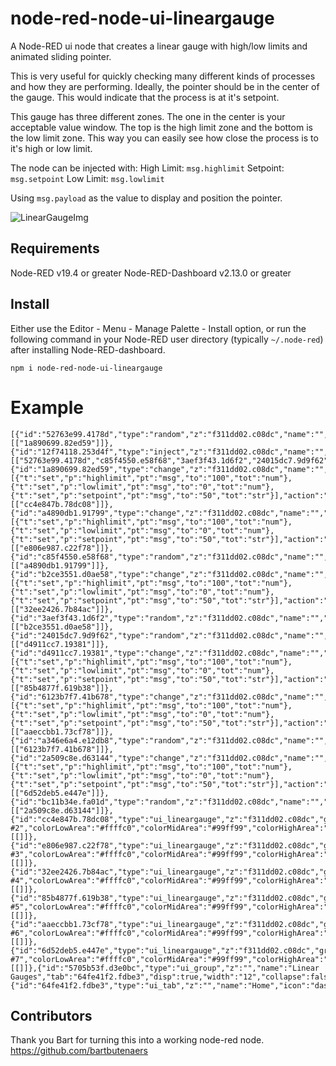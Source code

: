 node-red-node-ui-lineargauge
============================

A Node-RED ui node that creates a linear gauge with high/low limits and animated sliding pointer.

This is very useful for quickly checking many different kinds of processes and how they are performing.
Ideally, the pointer should be in the center of the gauge. This would indicate that the process is at it's setpoint.

This gauge has three different zones. The one in the center is your acceptable value window. The top is the high limit zone and the bottom is the low limit zone. This way you can easily see how close the process is to it's high or low limit.

The node can be injected with:
High Limit: `msg.highlimit`
Setpoint: `msg.setpoint`
Low Limit: `msg.lowlimit`

Using `msg.payload` as the value to display and position the pointer.

![LinearGaugeImg](https://raw.githubusercontent.com/node-red/node-red-ui-nodes/master/node-red-node-ui-lineargauge/imgs/linearGauges.PNG)

## Requirements
Node-RED v19.4 or greater
Node-RED-Dashboard v2.13.0 or greater

## Install
Either use the Editor - Menu - Manage Palette - Install option, or run the following command in your Node-RED user directory (typically `~/.node-red`) after installing Node-RED-dashboard.

    npm i node-red-node-ui-lineargauge


# Example

```
[{"id":"52763e99.4178d","type":"random","z":"f311dd02.c08dc","name":"","low":"20","high":"45","inte":"true","property":"payload","x":510,"y":270,"wires":[["1a890699.82ed59"]]},{"id":"12f74118.253d4f","type":"inject","z":"f311dd02.c08dc","name":"","topic":"","payload":"","payloadType":"date","repeat":"1","crontab":"","once":true,"onceDelay":0.1,"x":288,"y":391,"wires":[["52763e99.4178d","c85f4550.e58f68","3aef3f43.1d6f2","24015dc7.9d9f62","a346e6a4.e12db8","bc11b34e.fa01d"]]},{"id":"1a890699.82ed59","type":"change","z":"f311dd02.c08dc","name":"","rules":[{"t":"set","p":"highlimit","pt":"msg","to":"100","tot":"num"},{"t":"set","p":"lowlimit","pt":"msg","to":"0","tot":"num"},{"t":"set","p":"setpoint","pt":"msg","to":"50","tot":"str"}],"action":"","property":"","from":"","to":"","reg":false,"x":680,"y":270,"wires":[["cc4e847b.78dc08"]]},{"id":"a4890db1.91799","type":"change","z":"f311dd02.c08dc","name":"","rules":[{"t":"set","p":"highlimit","pt":"msg","to":"100","tot":"num"},{"t":"set","p":"lowlimit","pt":"msg","to":"0","tot":"num"},{"t":"set","p":"setpoint","pt":"msg","to":"50","tot":"str"}],"action":"","property":"","from":"","to":"","reg":false,"x":680,"y":310,"wires":[["e806e987.c22f78"]]},{"id":"c85f4550.e58f68","type":"random","z":"f311dd02.c08dc","name":"","low":"20","high":"45","inte":"true","property":"payload","x":510,"y":310,"wires":[["a4890db1.91799"]]},{"id":"b2ce3551.d0ae58","type":"change","z":"f311dd02.c08dc","name":"","rules":[{"t":"set","p":"highlimit","pt":"msg","to":"100","tot":"num"},{"t":"set","p":"lowlimit","pt":"msg","to":"0","tot":"num"},{"t":"set","p":"setpoint","pt":"msg","to":"50","tot":"str"}],"action":"","property":"","from":"","to":"","reg":false,"x":680,"y":350,"wires":[["32ee2426.7b84ac"]]},{"id":"3aef3f43.1d6f2","type":"random","z":"f311dd02.c08dc","name":"","low":"20","high":"45","inte":"true","property":"payload","x":510,"y":350,"wires":[["b2ce3551.d0ae58"]]},{"id":"24015dc7.9d9f62","type":"random","z":"f311dd02.c08dc","name":"","low":"20","high":"45","inte":"true","property":"payload","x":510,"y":390,"wires":[["d4911cc7.19381"]]},{"id":"d4911cc7.19381","type":"change","z":"f311dd02.c08dc","name":"","rules":[{"t":"set","p":"highlimit","pt":"msg","to":"100","tot":"num"},{"t":"set","p":"lowlimit","pt":"msg","to":"0","tot":"num"},{"t":"set","p":"setpoint","pt":"msg","to":"50","tot":"str"}],"action":"","property":"","from":"","to":"","reg":false,"x":680,"y":390,"wires":[["85b4877f.619b38"]]},{"id":"6123b7f7.41b678","type":"change","z":"f311dd02.c08dc","name":"","rules":[{"t":"set","p":"highlimit","pt":"msg","to":"100","tot":"num"},{"t":"set","p":"lowlimit","pt":"msg","to":"0","tot":"num"},{"t":"set","p":"setpoint","pt":"msg","to":"50","tot":"str"}],"action":"","property":"","from":"","to":"","reg":false,"x":680,"y":430,"wires":[["aaeccbb1.73cf78"]]},{"id":"a346e6a4.e12db8","type":"random","z":"f311dd02.c08dc","name":"","low":"20","high":"45","inte":"true","property":"payload","x":510,"y":430,"wires":[["6123b7f7.41b678"]]},{"id":"2a509c8e.d63144","type":"change","z":"f311dd02.c08dc","name":"","rules":[{"t":"set","p":"highlimit","pt":"msg","to":"100","tot":"num"},{"t":"set","p":"lowlimit","pt":"msg","to":"0","tot":"num"},{"t":"set","p":"setpoint","pt":"msg","to":"50","tot":"str"}],"action":"","property":"","from":"","to":"","reg":false,"x":680,"y":470,"wires":[["6d52deb5.e447e"]]},{"id":"bc11b34e.fa01d","type":"random","z":"f311dd02.c08dc","name":"","low":"20","high":"45","inte":"true","property":"payload","x":510,"y":470,"wires":[["2a509c8e.d63144"]]},{"id":"cc4e847b.78dc08","type":"ui_lineargauge","z":"f311dd02.c08dc","group":"5705b53f.d3e0bc","order":0,"width":"2","height":"5","name":"Tank #2","colorLowArea":"#ffffc0","colorMidArea":"#99ff99","colorHighArea":"#ff8080","unit":"°","x":880,"y":270,"wires":[[]]},{"id":"e806e987.c22f78","type":"ui_lineargauge","z":"f311dd02.c08dc","group":"5705b53f.d3e0bc","order":1,"width":"2","height":"5","name":"Tank #3","colorLowArea":"#ffffc0","colorMidArea":"#99ff99","colorHighArea":"#ff8080","unit":"°","x":880,"y":310,"wires":[[]]},{"id":"32ee2426.7b84ac","type":"ui_lineargauge","z":"f311dd02.c08dc","group":"5705b53f.d3e0bc","order":2,"width":"2","height":"5","name":"Tank #4","colorLowArea":"#ffffc0","colorMidArea":"#99ff99","colorHighArea":"#ff8080","unit":"°","x":880,"y":350,"wires":[[]]},{"id":"85b4877f.619b38","type":"ui_lineargauge","z":"f311dd02.c08dc","group":"5705b53f.d3e0bc","order":3,"width":"2","height":"5","name":"Tank #5","colorLowArea":"#ffffc0","colorMidArea":"#99ff99","colorHighArea":"#ff8080","unit":"°","x":880,"y":390,"wires":[[]]},{"id":"aaeccbb1.73cf78","type":"ui_lineargauge","z":"f311dd02.c08dc","group":"5705b53f.d3e0bc","order":4,"width":"2","height":"5","name":"Tank #6","colorLowArea":"#ffffc0","colorMidArea":"#99ff99","colorHighArea":"#ff8080","unit":"°","x":880,"y":430,"wires":[[]]},{"id":"6d52deb5.e447e","type":"ui_lineargauge","z":"f311dd02.c08dc","group":"5705b53f.d3e0bc","order":5,"width":"2","height":"5","name":"Tank #7","colorLowArea":"#ffffc0","colorMidArea":"#99ff99","colorHighArea":"#ff8080","unit":"°","x":880,"y":470,"wires":[[]]},{"id":"5705b53f.d3e0bc","type":"ui_group","z":"","name":"Linear Gauges","tab":"64fe41f2.fdbe3","disp":true,"width":"12","collapse":false},{"id":"64fe41f2.fdbe3","type":"ui_tab","z":"","name":"Home","icon":"dashboard"}]
```

## Contributors
Thank you Bart for turning this into a working node-red node.
https://github.com/bartbutenaers
